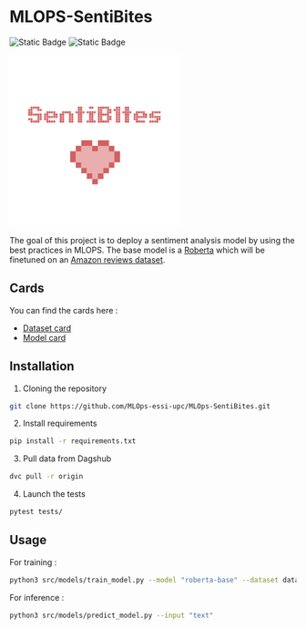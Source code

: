 # MLOPS-SentiBites

![Static Badge](https://img.shields.io/badge/Language-Python-blue?logoColor=blue)
![Static Badge](https://img.shields.io/badge/Library-Transformers-yellow?logoColor=blue)

<img src="./docs/SentiB1tes.png" alt="logo" width="300"/>



The goal of this project is to deploy a sentiment analysis model by using the best practices in MLOPS.
The base model is a [Roberta](https://huggingface.co/docs/transformers/model_doc/roberta) which will be finetuned on an [Amazon reviews dataset](https://www.kaggle.com/datasets/snap/amazon-fine-food-reviews?select=Reviews.csv).

## Cards

You can find the cards here :

- [Dataset card](./docs/dataset_card.md)
- [Model card](./docs/model_card.md)

## Installation

1. Cloning the repository
```sh
git clone https://github.com/MLOps-essi-upc/MLOps-SentiBites.git
```

2. Install requirements
```sh
pip install -r requirements.txt
```

3. Pull data from Dagshub
```sh
dvc pull -r origin
```

4. Launch the tests
```sh
pytest tests/
```

## Usage

For training :

```sh
python3 src/models/train_model.py --model "roberta-base" --dataset data/processed --output_dir run1 --logging_dir logs --epochs 1 --learning_rate 0.001 --weight_decay 0.005
```

For inference :

```sh
python3 src/models/predict_model.py --input "text"
```
